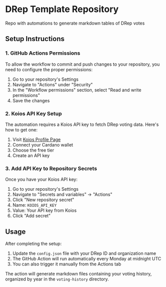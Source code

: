 # DRep Template Repository
Repo with automations to generate markdown tables of DRep votes

## Setup Instructions

### 1. GitHub Actions Permissions
To allow the workflow to commit and push changes to your repository, you need to configure the proper permissions:

1. Go to your repository's Settings
2. Navigate to "Actions" under "Security"
3. In the "Workflow permissions" section, select "Read and write permissions"
4. Save the changes

### 2. Koios API Key Setup
The automation requires a Koios API key to fetch DRep voting data. Here's how to get one:

1. Visit [Koios Profile Page](https://koios.rest/Profile.html)
2. Connect your Cardano wallet
3. Choose the free tier
4. Create an API key

### 3. Add API Key to Repository Secrets
Once you have your Koios API key:

1. Go to your repository's Settings
2. Navigate to "Secrets and variables" → "Actions"
3. Click "New repository secret"
4. Name: `KOIOS_API_KEY`
5. Value: Your API key from Koios
6. Click "Add secret"

## Usage
After completing the setup:
1. Update the `config.json` file with your DRep ID and organization name
2. The GitHub Action will run automatically every Monday at midnight UTC
3. You can also trigger it manually from the Actions tab

The action will generate markdown files containing your voting history, organized by year in the `voting-history` directory.

